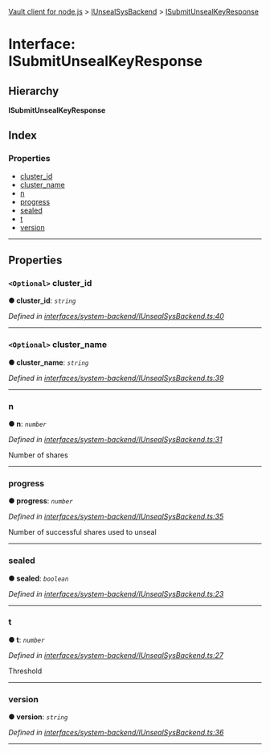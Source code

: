 [Vault client for node.js](../README.md) > [IUnsealSysBackend](../modules/iunsealsysbackend.md) > [ISubmitUnsealKeyResponse](../interfaces/iunsealsysbackend.isubmitunsealkeyresponse.md)

# Interface: ISubmitUnsealKeyResponse

## Hierarchy

**ISubmitUnsealKeyResponse**

## Index

### Properties

* [cluster_id](iunsealsysbackend.isubmitunsealkeyresponse.md#cluster_id)
* [cluster_name](iunsealsysbackend.isubmitunsealkeyresponse.md#cluster_name)
* [n](iunsealsysbackend.isubmitunsealkeyresponse.md#n)
* [progress](iunsealsysbackend.isubmitunsealkeyresponse.md#progress)
* [sealed](iunsealsysbackend.isubmitunsealkeyresponse.md#sealed)
* [t](iunsealsysbackend.isubmitunsealkeyresponse.md#t)
* [version](iunsealsysbackend.isubmitunsealkeyresponse.md#version)

---

## Properties

<a id="cluster_id"></a>

### `<Optional>` cluster_id

**● cluster_id**: *`string`*

*Defined in [interfaces/system-backend/IUnsealSysBackend.ts:40](https://github.com/theogravity/vault-tacular/blob/2099cfa/src/interfaces/system-backend/IUnsealSysBackend.ts#L40)*

___
<a id="cluster_name"></a>

### `<Optional>` cluster_name

**● cluster_name**: *`string`*

*Defined in [interfaces/system-backend/IUnsealSysBackend.ts:39](https://github.com/theogravity/vault-tacular/blob/2099cfa/src/interfaces/system-backend/IUnsealSysBackend.ts#L39)*

___
<a id="n"></a>

###  n

**● n**: *`number`*

*Defined in [interfaces/system-backend/IUnsealSysBackend.ts:31](https://github.com/theogravity/vault-tacular/blob/2099cfa/src/interfaces/system-backend/IUnsealSysBackend.ts#L31)*

Number of shares

___
<a id="progress"></a>

###  progress

**● progress**: *`number`*

*Defined in [interfaces/system-backend/IUnsealSysBackend.ts:35](https://github.com/theogravity/vault-tacular/blob/2099cfa/src/interfaces/system-backend/IUnsealSysBackend.ts#L35)*

Number of successful shares used to unseal

___
<a id="sealed"></a>

###  sealed

**● sealed**: *`boolean`*

*Defined in [interfaces/system-backend/IUnsealSysBackend.ts:23](https://github.com/theogravity/vault-tacular/blob/2099cfa/src/interfaces/system-backend/IUnsealSysBackend.ts#L23)*

___
<a id="t"></a>

###  t

**● t**: *`number`*

*Defined in [interfaces/system-backend/IUnsealSysBackend.ts:27](https://github.com/theogravity/vault-tacular/blob/2099cfa/src/interfaces/system-backend/IUnsealSysBackend.ts#L27)*

Threshold

___
<a id="version"></a>

###  version

**● version**: *`string`*

*Defined in [interfaces/system-backend/IUnsealSysBackend.ts:36](https://github.com/theogravity/vault-tacular/blob/2099cfa/src/interfaces/system-backend/IUnsealSysBackend.ts#L36)*

___

